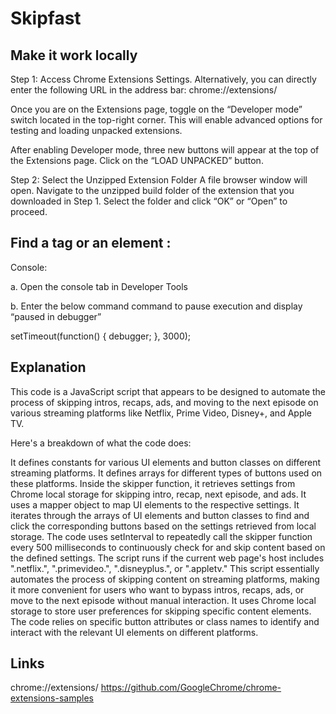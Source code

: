 # Skipfast

## Make it work locally 

Step 1: Access Chrome Extensions Settings.
Alternatively, you can directly enter the following URL in the address bar: chrome://extensions/ 

Once you are on the Extensions page, toggle on the “Developer mode” switch located in the top-right corner. This will enable advanced options for testing and loading unpacked extensions.

After enabling Developer mode, three new buttons will appear at the top of the Extensions page. Click on the “LOAD UNPACKED” button.

Step 2: Select the Unzipped Extension Folder
A file browser window will open. Navigate to the unzipped build folder of the extension that you downloaded in Step 1. Select the folder and click “OK” or “Open” to proceed.


## Find a tag or an element :

Console: 

a. Open the console tab in Developer Tools

b. Enter the below command command to pause execution and display “paused in debugger”

setTimeout(function() {
debugger;
}, 3000);



## Explanation

This code is a JavaScript script that appears to be designed to automate the process of skipping intros, recaps, ads, and moving to the next episode on various streaming platforms like Netflix, Prime Video, Disney+, and Apple TV.

Here's a breakdown of what the code does:

It defines constants for various UI elements and button classes on different streaming platforms.
It defines arrays for different types of buttons used on these platforms.
Inside the skipper function, it retrieves settings from Chrome local storage for skipping intro, recap, next episode, and ads.
It uses a mapper object to map UI elements to the respective settings.
It iterates through the arrays of UI elements and button classes to find and click the corresponding buttons based on the settings retrieved from local storage.
The code uses setInterval to repeatedly call the skipper function every 500 milliseconds to continuously check for and skip content based on the defined settings.
The script runs if the current web page's host includes ".netflix.", ".primevideo.", ".disneyplus.", or ".appletv."
This script essentially automates the process of skipping content on streaming platforms, making it more convenient for users who want to bypass intros, recaps, ads, or move to the next episode without manual interaction. It uses Chrome local storage to store user preferences for skipping specific content elements. The code relies on specific button attributes or class names to identify and interact with the relevant UI elements on different platforms.

## Links
chrome://extensions/
https://github.com/GoogleChrome/chrome-extensions-samples
 